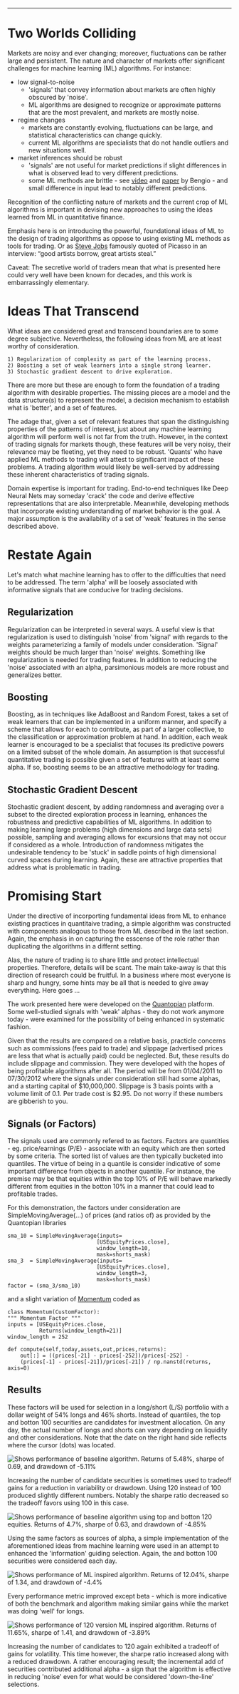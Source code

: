 <!--
.. title: Application of Machine Learning in Quantitative Finance
.. slug: application-of-machine-learning-in-quantitative-finance
.. date: 2019-06-12 19:18:53 UTC
.. tags: 
.. category: 
.. link: 
.. description: 
.. type: text
.. has_math: True
-->

---
# Two Worlds Colliding

Markets are noisy and ever changing; moreover, fluctuations can be rather large and persistent. The nature and character of markets offer significant challenges for machine learning (ML) algorithms. For instance:

* low signal-to-noise
    * 'signals' that convey information about markets are often highly obscured by 'noise'.
    * ML algorithms are designed to recognize or approximate patterns that are the most prevalent, and markets are mostly noise.
* regime changes
    * markets are constantly evolving, fluctuations can be large, and statistical characteristics can change quickly.
    * current ML algorithms are specialists that do not handle outliers and new situations well.
* market inferences should be robust
    * 'signals' are not useful for market predictions if slight differences in what is observed lead to very different predictions.
    * some ML methods are brittle - see [video](https://www.youtube.com/watch?v=Yr1mOzC93xs) and [paper](https://arxiv.org/abs/1711.11561) by Bengio - and small difference in input lead to notably different predictions.
  
Recognition of the conflicting nature of markets and the current crop of ML algorithms is important in devising new approaches to using the ideas learned from ML in quantitative finance.

Emphasis here is on introducing the powerful, foundational ideas of ML to the design of trading algorithms as oppose to using existing ML methods as tools for trading. Or as [Steve Jobs](https://www.youtube.com/watch?v=CW0DUg63lqU) famously quoted of Picasso in an interview: “good artists borrow, great artists steal.”

Caveat: The secretive world of traders mean that what is presented here could very well have been known for decades, and this work is embarrassingly elementary. 

# Ideas That Transcend
What ideas are considered great and transcend boundaries are to some degree subjective. Nevertheless, the following ideas from ML are at least worthy of consideration.

    1) Regularization of complexity as part of the learning process.
    2) Boosting a set of weak learners into a single strong learner.
    3) Stochastic gradient descent to drive exploration.

There are more but these are enough to form the foundation of a trading algorithm with desirable properties. The missing pieces are a model and the data structure(s) to represent the model, a decision mechanism to establish what is 'better', and a set of features.

The adage that, given a set of relevant features that span the distinguishing properties of the patterns of interest, just about any machine learning algorithm will perform well is not far from the truth. However, in the context of trading signals for markets though, these features will be very noisy, their relevance may be fleeting, yet they need to be robust. 'Quants' who have applied ML methods to trading will attest to significant impact of these problems. A trading algorithm would likely be well-served by addressing these inherent characteristics of trading signals.

Domain expertise is important for trading. End-to-end techniques like Deep Neural Nets may someday 'crack' the code and derive effective representations that are also interpretable. Meanwhile, developing methods that incorporate existing understanding of market behavior is the goal. A major assumption is the availability of a set of 'weak' features in the sense described above.

# Restate Again

Let's match what machine learning has to offer to the difficulties that need to be addressed. The term 'alpha' will be loosely associated with informative signals that are conducive for trading decisions.
## Regularization
Regularization can be interpreted in several ways. A useful view is that regularization is used to distinguish 'noise' from 'signal' with regards to the weights parameterizing a family of models under consideration. 'Signal' weights should be much larger than 'noise' weights. Something like regularization is needed for trading features. In addition to reducing the 'noise' associated with an alpha, parsimonious models are more robust and generalizes better.
## Boosting
Boosting, as in techniques like AdaBoost and Random Forest, takes a set of weak learners that can be implemented in a uniform manner, and specify a scheme that allows for each to contribute, as part of a larger collective, to the classification or approximation problem at hand. In addition, each weak learner is encouraged to be a specialist that focuses its predictive powers on a limited subset of the whole domain. An assumption is that successful quantitative trading is possible given a set of features with at least some alpha. If so, boosting seems to be an attractive methodology for trading.
## Stochastic Gradient Descent
Stochastic gradient descent, by adding randomness and averaging over a subset to the directed exploration process in learning, enhances the robustness and predictive capabilities of ML algorithms. In addition to making learning large problems (high dimensions and large data sets) possible, sampling and averaging allows for excursions that may not occur if considered as a whole. Introduction of randomness mitigates the undesirable tendency to be 'stuck' in saddle points of high dimensional curved spaces during learning. Again, these are attractive properties that address what is problematic in trading.

# Promising Start

Under the directive of incorporting fundamental ideas from ML to enhance existing practices in quantitaive trading, a simple algorithm was constructed with components analogous to those from ML described in the last section. Again, the emphasis in on capturing the esscense of the role rather than duplicating the algorithms in a differnt setting.

Alas, the nature of trading is to share little and protect intellectual properties. Therefore, details will be scant. The main take-away is that this direction of research could be fruitful. In a business where most everyone is sharp and hungry, some hints may be all that is needed to give away everything. Here goes ...

The work presented here were developed on the [Quantopian](https://www.quantopian.com/) platform. Some well-studied signals with 'weak' alphas - they do not work anymore today - were examined for the possibility of being enhanced in systematic fashion.

Given that the results are compared on a relative basis, practicle concerns such as commissions (fees paid to trade) and slippage (advertised prices are less that what is actually paid) could be neglected. But, these results do include slippage and commission. They were developed with the hopes of being profitable algorithms after all. The period will be from 01/04/2011 to 07/30/2012 where the signals under consideration still had some alphas, and a starting capital of $10,000,000. Slippage is 3 basis points with a volume limit of 0.1. Per trade cost is $2.95. Do not worry if these numbers are gibberish to you.

## Signals (or Factors)

The signals used are commonly refered to as factors. Factors are quantities - eg. price/earnings (P/E) - associate with an equity which are then sorted by some criteria. The sorted list of values are then typically bucketed into quantiles. The virtue of being in a quantile is consider indicative of some important difference from objects in another quantile. For instance, the premise may be that equities within the top 10% of P/E will behave markedly different from equities in the botton 10% in a manner that could lead to profitable trades.

For this demonstration, the factors under consideration are SimpleMovingAverage(...) of prices (and ratios of) as provided by the Quantopian libraries 
```
sma_10 = SimpleMovingAverage(inputs=
                            [USEquityPrices.close],
                            window_length=10,
                            mask=shorts_mask)
sma_3  = SimpleMovingAverage(inputs=
                            [USEquityPrices.close],
                            window_length=3,
                            mask=shorts_mask)
factor = (sma_3/sma_10)
```

and a slight variation of [Momentum](https://www.quantopian.com/posts/factor-analysis-momentum-rank) coded as 
```
class Momentum(CustomFactor):
""" Momentum Factor """
inputs = [USEquityPrices.close,
          Returns(window_length=21)]
window_length = 252

def compute(self,today,assets,out,prices,returns):
    out[:] = ((prices[-21] - prices[-252])/prices[-252] -
    (prices[-1] - prices[-21])/prices[-21]) / np.nanstd(returns, axis=0)
```

## Results

These factors will be used for selection in a long/short (L/S) portfolio with a dollar weight of 54% longs and 46% shorts. Instead of quantiles, the top and botton 100 securities are candidates for investment allocation. On any day, the actual number of longs and shorts can vary depending on liquidity and other considerations. Note that the date on the right hand side reflects where the cursor (dots) was located.

![Shows performance of baseline algorithm. Returns of 5.48%, sharpe of 0.69, and drawdown of -5.11%](/images/quant/LongShortBaseline.png "Long Short Baseline")

Increasing the number of candidate securities is sometimes used to tradeoff gains for a reduction in variability or drawdown. Using 120 instead of 100 produced slightly different numbers. Notably the sharpe ratio decreased so the tradeoff favors using 100 in this case.

![Shows performance of baseline algorithm using top and botton 120 equities. Returns of 4.7%, sharpe of 0.63, and drawdown of -4.85%](/images/quant/LongShortBaseline-120.png "Long Short 120")

Using the same factors as sources of alpha, a simple implementation of the aforementioned ideas from machine learning were used in an attempt to enhanced the 'information' guiding selection. Again, the and botton 100 securities were considered each day.

![Shows performance of ML inspired algorithm. Returns of 12.04%, sharpe of 1.34, and drawdown of -4.4%](/images/quant/LongShortMLApproach-100.png "Long Short ML 100")

Every performance metric improved except beta - which is more indicative of both the benchmark and algorithm making similar gains while the market was doing 'well' for longs.

![Shows performance of 120 version ML inspired algorithm. Returns of 11.65%, sharpe of 1.41, and drawdown of -3.89%](/images/quant/LongShortMLApproach-120.png "Long Short ML 120")

Increasing the number of candidates to 120 again exhibited a tradeoff of gains for volatility. This time however, the sharpe ratio increased along with a reduced drawdown. A rather encouraging result; the incremental add of securities contributed additional alpha - a sign that the algorithm is effective in reducing 'noise' even for what would be considered 'down-the-line' selections.
